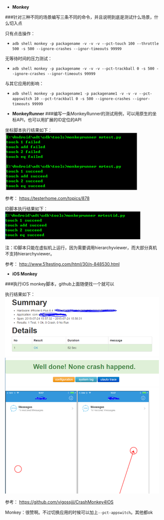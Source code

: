- **Monkey**

###针对三种不同的场景编写三条不同的命令，并且说明到底是测试什么场景，什么切入点

只有点击操作：
- ``adb shell monkey -p packagename -v -v -v --pct-touch 100 --throttle 500 -s 500 --ignore-crashes --ignor-timeouts 99999``

无等待时间的压力测试：
- ``adb shell monkey -p packagename -v -v -v --pct-trackball 0 -s 500 --ignore-crashes --ignor-timeouts 99999``

与其它应用的影响：
- ``adb shell monkey -p packagename1 -p packagename1 -v -v -v --pct-appswitch 10 --pct-trackball 0 -s 500 --ignore-crashes --ignor-timeouts 99999``

- **MonkeyRunner**
###编写一条MonkeyRunner的测试用例，可以用原生的坐标API，也可以用扩展的ID定位的API

坐标脚本执行结果如下：
![image](https://raw.githubusercontent.com/TestSix/yuwei/master/homework02/rmtest.PNG)

参考：
https://testerhome.com/topics/878

ID脚本执行结果如下：
![image](https://raw.githubusercontent.com/TestSix/yuwei/master/homework02/rmtestid.PNG)

注：ID脚本只能在虚拟机上运行，因为需要调用hierarchyviewer，而大部分真机不支持hierarchyviewer。

参考：
http://www.51testing.com/html/30/n-848530.html

- **iOS Monkey**

###执行iOS monkey脚本，github上面随便找一个就可以

执行结果如下：
![image](https://raw.githubusercontent.com/TestSix/yuwei/master/homework02/crashmonkey4ios1.PNG)
![image](https://raw.githubusercontent.com/TestSix/yuwei/master/homework02/crashmonkey4ios2.PNG)

参考：
https://github.com/vigossjjj/CrashMonkey4IOS

Monkey：很赞啊。不过切换应用的时候可以加上`--pct-appswitch`。其他都ok
